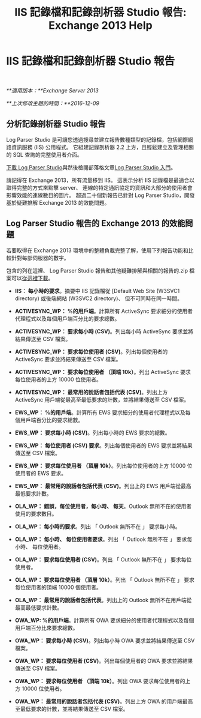 ﻿---
title: 'IIS 記錄檔和記錄剖析器 Studio 報告: Exchange 2013 Help'
TOCTitle: IIS 記錄檔和記錄剖析器 Studio 報告
ms:assetid: 01fa67d4-dc02-4c5f-93af-6da7b97d282f
ms:mtpsurl: https://technet.microsoft.com/zh-tw/library/Dn904092(v=EXCHG.150)
ms:contentKeyID: 63910974
ms.date: 05/21/2018
mtps_version: v=EXCHG.150
ms.translationtype: MT
---

# IIS 記錄檔和記錄剖析器 Studio 報告

 

_**適用版本：**Exchange Server 2013_

_**上次修改主題的時間：**2016-12-09_

## 分析記錄剖析器 Studio 報告

Log Parser Studio 是可讓您透過搜尋並建立報告數種類型的記錄檔，包括網際網路資訊服務 (IIS) 公用程式。 它組建記錄剖析器 2.2 上方，且輕鬆建立及管理相關的 SQL 查詢的完整使用者介面。

[下載 Log Parser Studio](https://go.microsoft.com/fwlink/p/?linkid=524244)與然後檢閱部落格文章[Log Parser Studio 入門](https://go.microsoft.com/fwlink/p/?linkid=524243)。

請記得在 Exchange 2013，所有流量移到 IIS。 這表示分析 IIS 記錄檔是最適合以取得完整的方式來點擊 server、 連線的特定通訊協定的資訊和大部分的使用者會影響效能的連線數目的圖片。 超過二十個新報告已針對 Log Parser Studio，開發基於疑難排解 Exchange 2013 的效能問題。

## Log Parser Studio 報告的 Exchange 2013 的效能問題

若要取得在 Exchange 2013 環境中的整體負載完整了解，使用下列報告功能和比較針對每部伺服器的數字。

包含的列在這裡、 Log Parser Studio 報告和其他疑難排解與相關的報告的.zip 檔案可以[從這裡下載](https://go.microsoft.com/fwlink/p/?linkid=524245)。

  - **IIS︰ 每小時的要求**。摘要中 IIS 記錄檔從 \[Default Web Site (W3SVC1 directory) 或後端網站 (W3SVC2 directory)、 但不可同時在同一時間。

  - **ACTIVESYNC\_WP： %的用戶端**。計算所有 ActiveSync 要求細分的使用者代理程式以及每個用戶端百分比的要求總數。

  - **ACTIVESYNC\_WP： 要求每小時 (CSV)**。列出每小時 ActiveSync 要求並將結果傳送至 CSV 檔案。

  - **ACTIVESYNC\_WP： 要求每位使用者 (CSV)**。列出每個使用者的 ActiveSync 要求並將結果傳送至 CSV 檔案。

  - **ACTIVESYNC\_WP： 要求每位使用者 （頂端 10k）**。列出 ActiveSync 要求每位使用者的上方 10000 位使用者。

  - **ACTIVESYNC\_WP︰ 最常用的說話者包括代表 (CSV)**。列出上方 ActiveSync 用戶端從最高至最低要求的計數，並將結果傳送至 CSV 檔案。

  - **EWS\_WP： %的用戶端**。計算所有 EWS 要求細分的使用者代理程式以及每個用戶端百分比的要求總數。

  - **EWS\_WP： 要求每小時 (CSV)**。列出每小時的 EWS 要求的總數。

  - **EWS\_WP： 每位使用者 (CSV) 要求**。列出每個使用者的 EWS 要求並將結果傳送至 CSV 檔案。

  - **EWS\_WP： 要求每位使用者 （頂層 10k）**。列出每位使用者的上方 10000 位使用者的 EWS 要求。

  - **EWS\_WP︰ 最常用的說話者包括代表 (CSV)**。列出上的 EWS 用戶端從最高最低要求計數。

  - **OLA\_WP： 錯誤，每位使用者，每小時、 每天**。Outlook 無所不在的使用者使用的要求數目。

  - **OLA\_WP： 每小時的要求**。列出 「 Outlook 無所不在 」 要求每小時。

  - **OLA\_WP： 每小時、 每位使用者要求**。列出 「 Outlook 無所不在 」 要求每小時、 每位使用者。

  - **OLA\_WP： 要求每位使用者 (CSV)**。列出 「 Outlook 無所不在 」 要求每位使用者。

  - **OLA\_WP： 要求每位使用者 （頂層 10k）**。列出 「 Outlook 無所不在 」 要求每位使用者的頂端 10000 個使用者。

  - **OLA\_WP︰ 最常用的說話者包括代表**。列出上的 Outlook 無所不在用戶端從最高最低要求計數。

  - **OWA\_WP: %的用戶端**。計算所有 OWA 要求細分的使用者代理程式以及每個用戶端百分比來要求總數。

  - **OWA\_WP： 要求每小時 (CSV)**。列出每小時 OWA 要求並將結果傳送至 CSV 檔案。

  - **OWA\_WP： 要求每位使用者 (CSV)**。列出每個使用者的 OWA 要求並將結果傳送至 CSV 檔案。

  - **OWA\_WP： 要求每位使用者 （頂端 10k）**。列出 OWA 要求每位使用者的上方 10000 位使用者。

  - **OWA\_WP︰ 最常用的說話者包括代表 (CSV)**。列出上方 OWA 的用戶端最高至最低要求的計數，並將結果傳送至 CSV 檔案。

